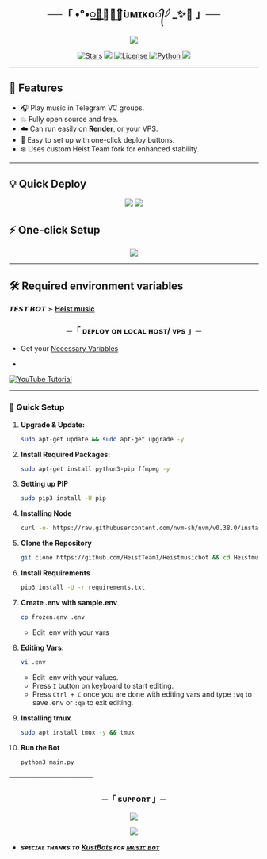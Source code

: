 <h2 align="center">
    ──「 •°•꯭─꯭─⃛͢𝖸ᴜᴍɪᴋᴏ᭄𓆪 _✨🥀 」──
</h2>

<p align="center">
  <img src="https://graph.org/file/ba0d815d88be57bafb5f4-f7b1812596e3ebd8d8.jpg">
</p>
<p align="center">
<a href="https://github.com/HeistTeam1//Heistmusicbot/starfires"><img src="https://img.shields.io/github/stars/HeistTeam1/Heistmusicbot?color=black&logo=github&logoColor=black&style=for-the-badge" alt="Stars" /></a>
<a href="https://github.com/HeistTeam1//Heistmusicbot/network/members"> <img src="https://img.shields.io/github/forks/HeistTeam1/Heistmusicbot?color=black&logo=github&logoColor=black&style=for-the-badge" /></a>
<a href="https://github.com/HeistTeam1//Heistmusicbot/blob/master/LICENSE"> <img src="https://img.shields.io/badge/License-Heist%20Protect-blueviolet?style=for-the-badge" alt="License" /> </a>
<a href="https://www.python.org/"> <img src="https://img.shields.io/badge/Written%20in-Python-orange?style=for-the-badge&logo=python" alt="Python" /> </a>
<a href="https://github.com/HeistTeam1/Heistmusicbot/commits/main"> <img src="https://img.shields.io/github/last-commit/HeistTeam1/Heistmusicbot?color=blue&logo=github&logoColor=green&style=for-the-badge" /></a>
</p>

---

## 🚀 Features

- 🎧 Play music in Telegram VC groups.
- 💥 Fully open source and free.
- ☁️ Can run easily on **Render**, or your VPS.
- 🌱 Easy to set up with one-click deploy buttons.
- ❄️ Uses custom Heist Team fork for enhanced stability.

---


## 💡 Quick Deploy

<p align="center">
<a href="https://render.com/deploy?repo=https://github.com/HeistTeam1/Heistmusicbot"><img src="https://img.shields.io/badge/-Deploy%20to%20Render-blueviolet?style=for-the-badge&logo=render"></a>
<a href="https://heroku.com/deploy?template=https://github.com/HeistTeam1/Heistmusicbot"><img src="https://img.shields.io/badge/-Deploy%20to%20Heroku-purple?style=for-the-badge&logo=heroku"></a>
</p>




## ⚡ One-click Setup

<p align="center">
<a href="https://github.com/HeistTeam1/Heistmusicbot/fork"><img src="https://img.shields.io/badge/-Fork%20Repo-black?style=for-the-badge&logo=github"></a>
</p>

---

## 🛠️ Required environment variables




**𝙏𝙀𝙎𝙏 𝘽𝙊𝙏 ➣ [Heist music](https://t.me/l_YUMIKO_MUSICBOT)**



<h3 align="center">
    ─「 ᴅᴇᴩʟᴏʏ ᴏɴ ʟᴏᴄᴀʟ ʜᴏsᴛ/ ᴠᴘs 」─
</h3>

- Get your [Necessary Variables](https://github.com/HeistTeam1/Heistmusicbot/blob/master/Heist.env)
- <p align="center">
<a href="https://www.youtube.com/watch?v=LSlKMWmhh20"><img src="https://img.shields.io/badge/Watch%20on-YouTube-red?style=for-the-badge&logo=youtube" alt="YouTube Tutorial"/></a>
</p>

---

### 🔧 Quick Setup

1. **Upgrade & Update:**
   ```bash
   sudo apt-get update && sudo apt-get upgrade -y
   ```

2. **Install Required Packages:**
   ```bash
   sudo apt-get install python3-pip ffmpeg -y
   ```
3. **Setting up PIP**
   ```bash
   sudo pip3 install -U pip
   ```
4. **Installing Node**
   ```bash
   curl -o- https://raw.githubusercontent.com/nvm-sh/nvm/v0.38.0/install.sh | bash && source ~/.bashrc && nvm install v18
   ```
5. **Clone the Repository**
   ```bash
   git clone https://github.com/HeistTeam1/Heistmusicbot && cd Heistmusicbot
   ```
6. **Install Requirements**
   ```bash
   pip3 install -U -r requirements.txt
   ```
7. **Create .env  with sample.env**
   ```bash
   cp frozen.env .env
   ```
   - Edit .env with your vars
8. **Editing Vars:**
   ```bash
   vi .env
   ```
   - Edit .env with your values.
   - Press `I` button on keyboard to start editing.
   - Press `Ctrl + C`  once you are done with editing vars and type `:wq` to save .env or `:qa` to exit editing.
9. **Installing tmux**
    ```bash
    sudo apt install tmux -y && tmux
    ```
10. **Run the Bot**
    ```bash
    python3 main.py
━━━━━━━━━━━━━━━━━━━━

<h3 align="center">
    ─「 sᴜᴩᴩᴏʀᴛ 」─
</h3>

<p align="center">
<a href="https://t.me/Frozensupport1"><img src="https://img.shields.io/badge/-Support%20Group-blue.svg?style=for-the-badge&logo=Telegram"></a>
</p>

<p align="center">
<a href="https://t.me/Frozensupport1"><img src="https://img.shields.io/badge/-Support%20Channel-blue.svg?style=for-the-badge&logo=Telegram"></a>
</p>

- <b> _sᴩᴇᴄɪᴀʟ ᴛʜᴀɴᴋs ᴛᴏ [KustBots](https://github.com/kustbots) ғᴏʀ [ᴍᴜsɪᴄ ʙᴏᴛ](https://github.com/kustbots/frozenvcmusicbot)_</b>
